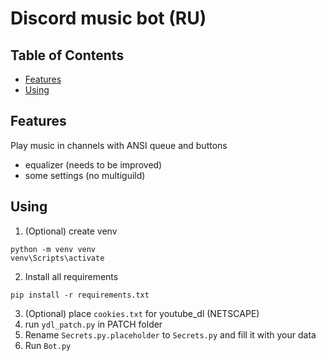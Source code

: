 # Discord music bot (RU)
## Table of Contents
* [Features](#features)
* [Using](#using)


## Features
Play music in channels with ANSI queue and buttons
* equalizer (needs to be improved)
* some settings (no multiguild)

## Using
1. (Optional) create venv
```
python -m venv venv
venv\Scripts\activate
```
2. Install all requirements
```
pip install -r requirements.txt
```
3. (Optional) place `cookies.txt` for youtube_dl (NETSCAPE)
4. run `ydl_patch.py` in PATCH folder
5. Rename `Secrets.py.placeholder` to `Secrets.py` and fill it with your data
6. Run `Bot.py`
